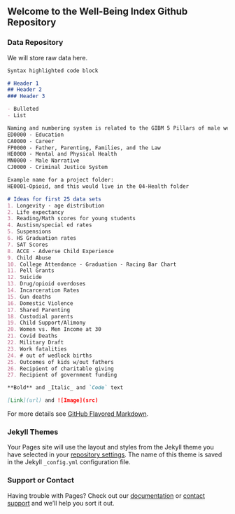 ## Welcome to the Well-Being Index Github Repository

### Data Repository

We will store raw data here.

```markdown
Syntax highlighted code block

# Header 1
## Header 2
### Header 3

- Bulleted
- List

Naming and numbering system is related to the GIBM 5 Pillars of male well-being plus the criminal justice system.
ED0000 - Education
CA0000 - Career
FP0000 - Father, Parenting, Families, and the Law
HE0000 - Mental and Physical Health
MN0000 - Male Narrative
CJ0000 - Criminal Justice System

Example name for a project folder:
HE0001-Opioid, and this would live in the 04-Health folder

# Ideas for first 25 data sets
1. Longevity - age distribution
2. Life expectancy
3. Reading/Math scores for young students
4. Austism/special ed rates
5. Suspensions
6. HS Graduation rates
7. SAT Scores
8. ACCE - Adverse Child Experience
9. Child Abuse
10. College Attendance - Graduation - Racing Bar Chart
11. Pell Grants
12. Suicide
13. Drug/opioid overdoses
14. Incarceration Rates
15. Gun deaths
16. Domestic Violence
17. Shared Parenting
18. Custodial parents
19. Child Support/Alimony
20. Women vs. Men Income at 30
21. Covid Deaths
22. Military Draft
23. Work fatalities
24. # out of wedlock births
25. Outcomes of kids w/out fathers
26. Recipient of charitable giving
27. Recipient of government funding

**Bold** and _Italic_ and `Code` text

[Link](url) and ![Image](src)
```

For more details see [GitHub Flavored Markdown](https://guides.github.com/features/mastering-markdown/).

### Jekyll Themes

Your Pages site will use the layout and styles from the Jekyll theme you have selected in your [repository settings](https://github.com/markwsutton/well-being-index/settings). The name of this theme is saved in the Jekyll `_config.yml` configuration file.

### Support or Contact

Having trouble with Pages? Check out our [documentation](https://docs.github.com/categories/github-pages-basics/) or [contact support](https://github.com/contact) and we’ll help you sort it out.
